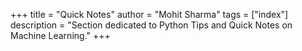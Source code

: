 +++
title = "Quick Notes"
author = "Mohit Sharma"
tags = ["index"]
description = "Section dedicated to Python Tips and Quick Notes on Machine Learning."
+++